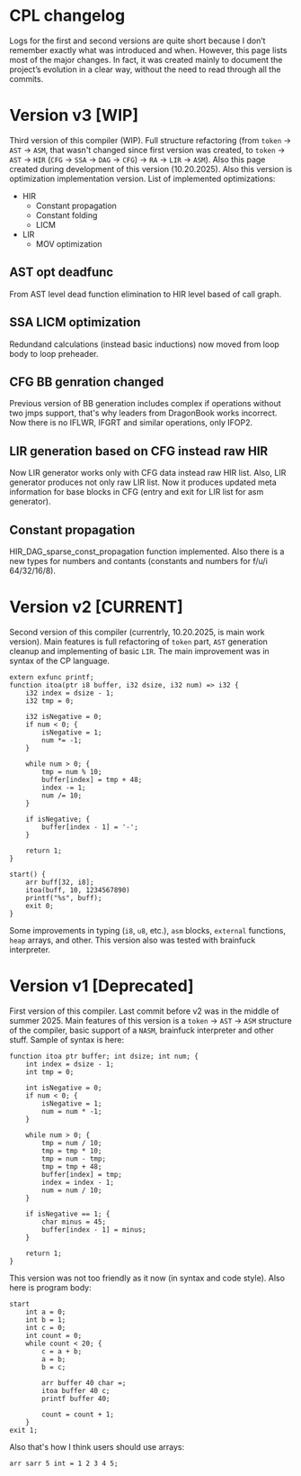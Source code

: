 # CPL changelog
Logs for the first and second versions are quite short because I don’t remember exactly what was introduced and when. However, this page lists most of the major changes. In fact, it was created mainly to document the project’s evolution in a clear way, without the need to read through all the commits.

# Version v3 [WIP]
Third version of this compiler (WIP). Full structure refactoring (from `token` -> `AST` -> `ASM`, that wasn't changed since first version was created, to `token` -> `AST` -> `HIR` (`CFG` -> `SSA` -> `DAG` -> `CFG`) -> `RA` -> `LIR` -> `ASM`). Also this page created during development of this version (10.20.2025). Also this version is optimization implementation version. List of implemented optimizations:
- HIR
    - Constant propagation
    - Constant folding
    - LICM
- LIR
    - MOV optimization

## AST opt deadfunc
From AST level dead function elimination to HIR level based of call graph.

## SSA LICM optimization
Redundand calculations (instead basic inductions) now moved from loop body to loop preheader.

## CFG BB genration changed
Previous version of BB generation includes complex if operations without two jmps support, that's why leaders from DragonBook works incorrect. Now there is no IFLWR, IFGRT and similar operations, only IFOP2.

## LIR generation based on CFG instead raw HIR
Now LIR generator works only with CFG data instead raw HIR list. Also, LIR generator produces not only raw LIR list. Now it produces updated meta information for base blocks in CFG (entry and exit for LIR list for asm generator).

## Constant propagation 
HIR_DAG_sparse_const_propagation function implemented. Also there is a new types for numbers and contants (constants and numbers for f/u/i 64/32/16/8). 

# Version v2 [CURRENT]
Second version of this compiler (currentrly, 10.20.2025, is main work version). Main features is full refactoring of `token` part, `AST` generation cleanup and implementing of basic `LIR`. The main improvement was in syntax of the CP language.

```cplv2
extern exfunc printf;
function itoa(ptr i8 buffer, i32 dsize, i32 num) => i32 {
    i32 index = dsize - 1;
    i32 tmp = 0;

    i32 isNegative = 0;
    if num < 0; {
        isNegative = 1;
        num *= -1;
    }

    while num > 0; {
        tmp = num % 10;
        buffer[index] = tmp + 48;
        index -= 1;
        num /= 10;
    }

    if isNegative; {
        buffer[index - 1] = '-';
    }

    return 1;
}

start() {
    arr buff[32, i8];
    itoa(buff, 10, 1234567890)
    printf("%s", buff);
    exit 0;
}
```

Some improvements in typing (`i8`, `u8`, etc.), `asm` blocks, `external` functions, `heap` arrays, and other. This version also was tested with brainfuck interpreter.

# Version v1 [Deprecated]
First version of this compiler. Last commit before v2 was in the middle of summer 2025. Main features of this version is a `token` -> `AST` -> `ASM` structure of the compiler, basic support of a `NASM`, brainfuck interpreter and other stuff. Sample of syntax is here:
```cplv1
function itoa ptr buffer; int dsize; int num; {
    int index = dsize - 1;
    int tmp = 0;

    int isNegative = 0;
    if num < 0; {
        isNegative = 1;
        num = num * -1;
    }

    while num > 0; {
        tmp = num / 10;
        tmp = tmp * 10;
        tmp = num - tmp;
        tmp = tmp + 48;
        buffer[index] = tmp;
        index = index - 1;
        num = num / 10;
    }

    if isNegative == 1; {
        char minus = 45;
        buffer[index - 1] = minus;
    }

    return 1;
}
```

This version was not too friendly as it now (in syntax and code style). Also here is program body:

```cplv1
start
    int a = 0;
    int b = 1;
    int c = 0;
    int count = 0;
    while count < 20; {
        c = a + b;
        a = b;
        b = c;
        
        arr buffer 40 char =;
        itoa buffer 40 c;
        printf buffer 40;

        count = count + 1;
    }
exit 1;
```

Also that's how I think users should use arrays:
```cplv1
arr sarr 5 int = 1 2 3 4 5;
```
